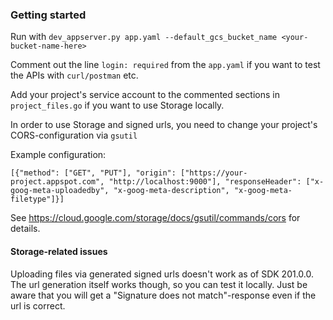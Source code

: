 ### Getting started
Run with `dev_appserver.py app.yaml --default_gcs_bucket_name <your-bucket-name-here>`

Comment out the line `login: required` from the `app.yaml` if you want to test the APIs with `curl/postman` etc.

Add your project's service account to the commented sections in `project_files.go` if you want to use Storage locally.

In order to use Storage and signed urls, you need to change your project's CORS-configuration via `gsutil`

Example configuration:

`[{"method": ["GET", "PUT"], "origin": ["https://your-project.appspot.com", "http://localhost:9000"], "responseHeader": ["x-goog-meta-uploadedby", "x-goog-meta-description", "x-goog-meta-filetype"]}]`

See https://cloud.google.com/storage/docs/gsutil/commands/cors for details.


#### Storage-related issues
Uploading files via generated signed urls doesn't work as of SDK 201.0.0.
The url generation itself works though, so you can test it locally. Just be aware that you will get a
"Signature does not match"-response even if the url is correct.